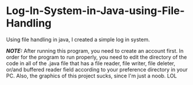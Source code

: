 # Log-In-System-in-Java-using-File-Handling
Using file handling in java, I created a simple log in system. 

***NOTE:***
After running this program, you need to create an account first. In order for the program to run properly, you need to edit the directory of the code in all of the .java file that has a file reader, file writer, file deleter, or/and buffered reader field according to your preference directory in your PC. Also, the graphics of this project sucks, since I'm just a noob. LOL

